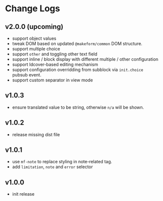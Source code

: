 # Change Logs

## v2.0.0 (upcoming)

 - support object values
 - tweak DOM based on updated `@makeform/common` DOM structure.
 - support multiple choice
 - support `other` and toggling other text field
 - support inline / block display with different multiple / other configuration
 - support ldcover-based editing mechanism
 - support configuration overridding from subblock via `init.choice` pubsub event.
 - support custom separator in view mode

## v1.0.3

 - ensure translated value to be string, otherwise `n/a` will be shown.


## v1.0.2

 - release missing dist file


## v1.0.1

 - use `mf-note` to replace styling in note-related tag.
 - add `limitation`, `note` and `error` selector


## v1.0.0

 - init release

